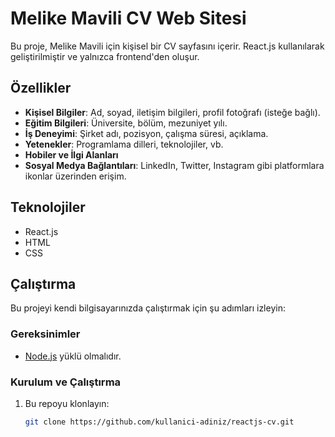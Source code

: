 # Melike Mavili CV Web Sitesi

Bu proje, Melike Mavili için kişisel bir CV sayfasını içerir. React.js kullanılarak geliştirilmiştir ve yalnızca frontend'den oluşur.

## Özellikler

- **Kişisel Bilgiler**: Ad, soyad, iletişim bilgileri, profil fotoğrafı (isteğe bağlı).
- **Eğitim Bilgileri**: Üniversite, bölüm, mezuniyet yılı.
- **İş Deneyimi**: Şirket adı, pozisyon, çalışma süresi, açıklama.
- **Yetenekler**: Programlama dilleri, teknolojiler, vb.
- **Hobiler ve İlgi Alanları**
- **Sosyal Medya Bağlantıları**: LinkedIn, Twitter, Instagram gibi platformlara ikonlar üzerinden erişim.

## Teknolojiler

- React.js
- HTML
- CSS

## Çalıştırma

Bu projeyi kendi bilgisayarınızda çalıştırmak için şu adımları izleyin:

### Gereksinimler
- [Node.js](https://nodejs.org) yüklü olmalıdır.

### Kurulum ve Çalıştırma
1. Bu repoyu klonlayın:
   ```bash
   git clone https://github.com/kullanici-adiniz/reactjs-cv.git
